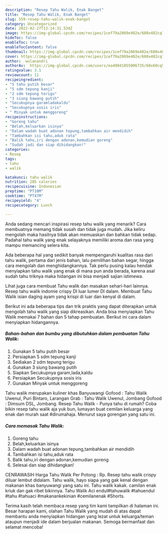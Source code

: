 ```yaml
---
description: "Resep Tahu Walik, Enak Banget"
title: "Resep Tahu Walik, Enak Banget"
slug: 559-resep-tahu-walik-enak-banget
category: Uncategorized
date: 2022-02-27T13:14:31.534Z
image: https://img-global.cpcdn.com/recipes/1cef79a2069e402e/680x482cq70/tahu-walik-foto-resep-utama.jpg
hideToc: false
enableToc: true
enableTocContent: false
thumbnail: https://img-global.cpcdn.com/recipes/1cef79a2069e402e/680x482cq70/tahu-walik-foto-resep-utama.jpg
cover: https://img-global.cpcdn.com/recipes/1cef79a2069e402e/680x482cq70/tahu-walik-foto-resep-utama.jpg
author:  wulanandri
authorAv:  https://img-global.cpcdn.com/users/ea49041855006735/60x60cq50/avatar.jpg
ratingvalue: 3.1
reviewcount: 11
recipeingredient:
- "5 tahu putih besar"
- "5 sdm tepung kanji"
- "2 sdm tepung terigu"
- "3 siung bawang putih"
- "Secukupnya garamladakaldu"
- "Secukupnya sosis iris"
- " Minyak untuk menggoreng"
recipeinstructions:
- "Goreng tahu"
- "Belah,keluarkan isinya"
- "Dalam wadah buat adonan tepung,tambahkan air mendidih"
- "Tambahkan isi tahu,aduk rata"
- "Balik tahu,iri dengan adonan,kemudian goreng"
- "Sudah jadi dan siap dihidangkan!"
categories:
- Resep
tags:
- tahu
- walik

katakunci: tahu walik 
nutrition: 285 calories
recipecuisine: Indonesian
preptime: "PT10M"
cooktime: "PT47M"
recipeyield: "4"
recipecategory: Lunch

---
```



Anda sedang mencari inspirasi resep tahu walik yang menarik? Cara membuatnya memang tidak susah dan tidak juga mudah. Jika keliru mengolah maka hasilnya tidak akan memuaskan dan bahkan tidak sedap. Padahal tahu walik yang enak selayaknya memiliki aroma dan rasa yang mampu memancing selera kita.


Ada beberapa hal yang sedikit banyak mempengaruhi kualitas rasa dari tahu walik, pertama dari jenis bahan, lalu pemilihan bahan segar, hingga cara mengolah dan menghidangkannya. Tak perlu pusing kalau hendak menyiapkan tahu walik yang enak di mana pun anda berada, karena asal sudah tahu triknya maka hidangan ini bisa menjadi sajian istimewa.

Lihat juga cara membuat Tahu walik dan masakan sehari-hari lainnya. Resep tahu walik indomie crispy DI luar lumer DI dalam. Membuat Tahu Walik isian daging ayam yang krispi di luar dan kenyal di dalam.


Berikut ini ada beberapa tips dan trik praktis yang dapat diterapkan untuk mengolah tahu walik yang siap dikreasikan. Anda bisa menyiapkan Tahu Walik memakai 7 bahan dan 5 tahap pembuatan. Berikut ini cara dalam menyiapkan hidangannya.

<!--inarticleads1-->

##### Bahan-bahan dan bumbu yang dibutuhkan dalam pembuatan Tahu Walik:

1. Gunakan 5 tahu putih besar
1. Persiapkan 5 sdm tepung kanji
1. Sediakan 2 sdm tepung terigu
1. Gunakan 3 siung bawang putih
1. Siapkan Secukupnya garam,lada,kaldu
1. Persiapkan Secukupnya sosis iris
1. Gunakan  Minyak untuk menggoreng


Tahu walik merupakan kuliner khas Banyuwangi Gofood : Tahu Walik Uwenul, Puri Bintaro, Larangan Grab : Tahu Walik Uwenul, Jombang Gofood : Dimsum DSL, Jombang. Resep Tahu Walik - Punya tahu di rumah? Coba bikin resep tahu walik aja yuk bun, lumayan buat cemilan keluarga yang enak dan murah saat #dirumahaja. Menurut saya gorengan yang satu ini. 

<!--inarticleads2-->

##### Cara memasak Tahu Walik:

1. Goreng tahu
1. Belah,keluarkan isinya
1. Dalam wadah buat adonan tepung,tambahkan air mendidih
1. Tambahkan isi tahu,aduk rata
1. Balik tahu,iri dengan adonan,kemudian goreng
1. Selesai dan siap dihidangkan!

CENRAWASIH Harga Tahu Walik Per Potong : Rp. Resep tahu walik crispy diluar lembut didalam. Tahu walik, hayo siapa yang gak kenal dengan makanan khas banyuwangi yang satu ini. Tahu walik kakak. camilan enak kriuk dan gak ribet bikinnya. Tahu Walik Aci endul#tahuwalik #tahuendul #tahu #tahuaci #makanankekinian #cemilanenak #Shorts. 

Terima kasih telah membaca resep yang tim kami tampilkan di halaman ini. Besar harapan kami, olahan Tahu Walik yang mudah di atas dapat membantu anda menyiapkan hidangan yang lezat untuk keluarga/teman ataupun menjadi ide dalam berjualan makanan. Semoga bermanfaat dan selamat mencoba!
